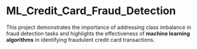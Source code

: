 # ML_Credit_Card_Fraud_Detection
This project demonstrates the importance of addressing class imbalance in fraud detection tasks and highlights the effectiveness of 
**machine learning algorithms** in identifying fraudulent credit card transactions. 

